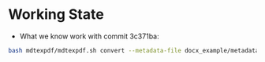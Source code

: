 
# Working State

- What we know work with commit 3c371ba:

```bash
bash mdtexpdf/mdtexpdf.sh convert --metadata-file docx_example/metadata.yaml docx_example/example.docx docx_example/out.pdf
```